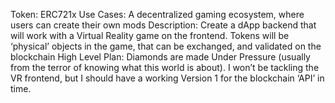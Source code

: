 Token: ERC721x
Use Cases: A decentralized gaming ecosystem, where users can create their own mods
Description: Create a dApp backend that will work with a Virtual Reality game on the frontend. Tokens will be ‘physical’ objects in the game, that can be exchanged, and validated on the blockchain
High Level Plan: Diamonds are made Under Pressure (usually from the terror of knowing what this world is about). I won’t be tackling the VR frontend, but I should have a working Version 1 for the blockchain ‘API’ in time.
